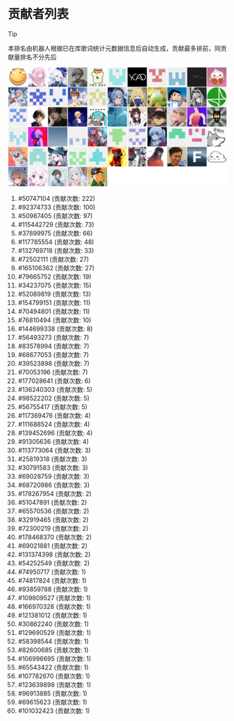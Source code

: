 # 贡献者列表

> [!TIP]
> 本排名由机器人根据已在库歌词统计元数据信息后自动生成，贡献最多排前，同贡献量排名不分先后

![贡献者头像画廊](./CONTRIBUTORS.svg)

1. #50747104 (贡献次数: 222)
2. #92374733 (贡献次数: 100)
3. #50987405 (贡献次数: 97)
4. #115442729 (贡献次数: 73)
5. #37899975 (贡献次数: 66)
6. #117785554 (贡献次数: 48)
7. #132769718 (贡献次数: 33)
8. #72502111 (贡献次数: 27)
9. #165106362 (贡献次数: 27)
10. #79665752 (贡献次数: 19)
11. #34237075 (贡献次数: 15)
12. #52089819 (贡献次数: 13)
13. #154799151 (贡献次数: 11)
14. #70494801 (贡献次数: 11)
15. #76810494 (贡献次数: 10)
16. #144699338 (贡献次数: 8)
17. #56493273 (贡献次数: 7)
18. #83578994 (贡献次数: 7)
19. #68677053 (贡献次数: 7)
20. #39523898 (贡献次数: 7)
21. #70053196 (贡献次数: 7)
22. #177028641 (贡献次数: 6)
23. #136240303 (贡献次数: 5)
24. #98522202 (贡献次数: 5)
25. #56755417 (贡献次数: 5)
26. #117369476 (贡献次数: 4)
27. #111688524 (贡献次数: 4)
28. #139452696 (贡献次数: 4)
29. #91305636 (贡献次数: 4)
30. #113773064 (贡献次数: 3)
31. #25819318 (贡献次数: 3)
32. #30791583 (贡献次数: 3)
33. #69028759 (贡献次数: 3)
34. #68720986 (贡献次数: 3)
35. #178267954 (贡献次数: 2)
36. #51047891 (贡献次数: 2)
37. #65570536 (贡献次数: 2)
38. #32919465 (贡献次数: 2)
39. #72300219 (贡献次数: 2)
40. #178468370 (贡献次数: 2)
41. #69021881 (贡献次数: 2)
42. #131374398 (贡献次数: 2)
43. #54252549 (贡献次数: 2)
44. #74950717 (贡献次数: 1)
45. #74817824 (贡献次数: 1)
46. #93859788 (贡献次数: 1)
47. #109809527 (贡献次数: 1)
48. #166970328 (贡献次数: 1)
49. #121381012 (贡献次数: 1)
50. #30862240 (贡献次数: 1)
51. #129690529 (贡献次数: 1)
52. #58398544 (贡献次数: 1)
53. #82600685 (贡献次数: 1)
54. #106996695 (贡献次数: 1)
55. #65543422 (贡献次数: 1)
56. #107782670 (贡献次数: 1)
57. #123639898 (贡献次数: 1)
58. #96913885 (贡献次数: 1)
59. #69615623 (贡献次数: 1)
60. #101032423 (贡献次数: 1)
